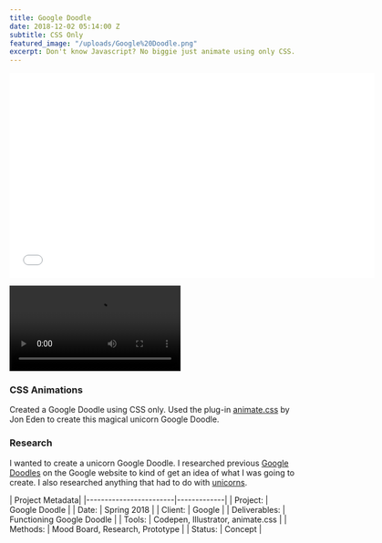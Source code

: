 ```yaml
---
title: Google Doodle
date: 2018-12-02 05:14:00 Z
subtitle: CSS Only
featured_image: "/uploads/Google%20Doodle.png"
excerpt: Don't know Javascript? No biggie just animate using only CSS.
---
```


<iframe src="/uploads/IMG_0149.TRIM.MOV color=ffffff&title=0&byline=0&portrait=0" width="640" height="360" frameborder="0" webkitallowfullscreen mozallowfullscreen allowfullscreen></iframe>

![IMG_0149.TRIM.MOV](/uploads/IMG_0149.TRIM.MOV)

### CSS Animations

Created a Google Doodle using CSS only. Used the plug-in [animate.css](https://daneden.github.io/animate.css/) by Jon Eden to create this magical unicorn Google Doodle.

### Research
I wanted to create a unicorn Google Doodle. I researched previous [Google Doodles](https://www.google.com/doodles) on the Google website to kind of get an idea of what I was going to create. I also researched anything that had to do with [unicorns](https://www.google.com/search?q=unicorns&source=lnms&tbm=isch&sa=X&ved=0ahUKEwipgNDqrJHfAhUEKH0KHbYWD4EQ_AUIDigB&biw=1020&bih=650). 


| Project Metadata|
|------------------------|-------------|
| Project:  | Google Doodle   |
| Date:  | Spring 2018   |
| Client: | Google  |
| Deliverables: | Functioning Google Doodle  |
| Tools: | Codepen, Illustrator, animate.css  |
| Methods: | Mood Board, Research, Prototype |
| Status: | Concept  |